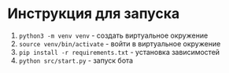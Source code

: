 # Инструкция для запуска
1. `python3 -m venv venv` - создать виртуальное окружение
2. `source venv/bin/activate` - войти в виртуальное окружение
3. `pip install -r requirements.txt` - установка зависимостей
4. `python src/start.py` - запуск бота